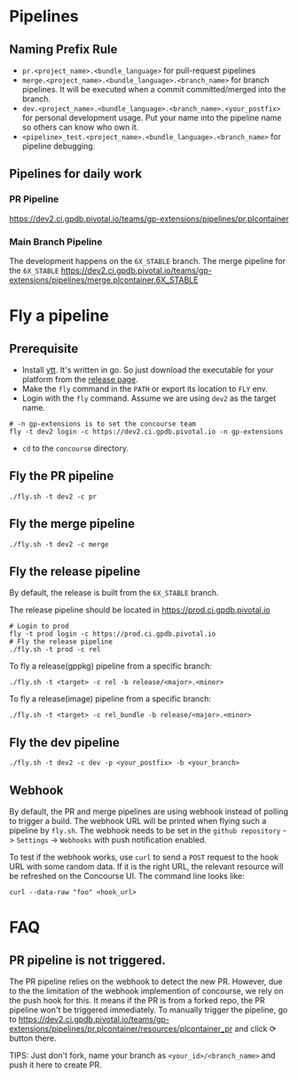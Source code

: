 # Pipelines

## Naming Prefix Rule

- `pr.<project_name>.<bundle_language>` for pull-request pipelines
- `merge.<project_name>.<bundle_language>.<branch_name>` for branch pipelines. It will be executed when a commit committed/merged into the branch.
- `dev.<project_name>.<bundle_language>.<branch_name>.<your_postfix>` for personal development usage. Put your name into the pipeline name so others can know who own it.
- `<pipeline>_test.<project_name>.<bundle_language>.<branch_name>` for pipeline debugging.

## Pipelines for daily work

### PR Pipeline

https://dev2.ci.gpdb.pivotal.io/teams/gp-extensions/pipelines/pr.plcontainer

### Main Branch Pipeline

The development happens on the `6X_STABLE` branch. The merge pipeline for the `6X_STABLE`
https://dev2.ci.gpdb.pivotal.io/teams/gp-extensions/pipelines/merge.plcontainer.6X_STABLE

# Fly a pipeline

## Prerequisite

- Install [ytt](https://carvel.dev/ytt/). It's written in go. So just download the executable for your platform from the [release page](https://github.com/vmware-tanzu/carvel-ytt/releases).
- Make the `fly` command in the `PATH` or export its location to `FLY` env.
- Login with the `fly` command. Assume we are using `dev2` as the target name.

```
# -n gp-extensions is to set the concourse team
fly -t dev2 login -c https://dev2.ci.gpdb.pivotal.io -n gp-extensions
```

- `cd` to the `concourse` directory.

## Fly the PR pipeline

```
./fly.sh -t dev2 -c pr
```

## Fly the merge pipeline

```
./fly.sh -t dev2 -c merge
```

## Fly the release pipeline

By default, the release is built from the `6X_STABLE` branch.

The release pipeline should be located in https://prod.ci.gpdb.pivotal.io

```
# Login to prod
fly -t prod login -c https://prod.ci.gpdb.pivotal.io
# Fly the release pipeline
./fly.sh -t prod -c rel
```

To fly a release(gppkg) pipeline from a specific branch:

```
./fly.sh -t <target> -c rel -b release/<major>.<minor>
```
To fly a release(image) pipeline from a specific branch:

```
./fly.sh -t <target> -c rel_bundle -b release/<major>.<minor> 
```


## Fly the dev pipeline

```
./fly.sh -t dev2 -c dev -p <your_postfix> -b <your_branch>
```

## Webhook

By default, the PR and merge pipelines are using webhook instead of polling to trigger a build. The webhook URL will be printed when flying such a pipeline by `fly.sh`. The webhook needs to be set in the `github repository` -> `Settings` -> `Webhooks` with push notification enabled.

To test if the webhook works, use `curl` to send a `POST` request to the hook URL with some random data. If it is the right URL, the relevant resource will be refreshed on the Concourse UI. The command line looks like:

```
curl --data-raw "foo" <hook_url>
```

# FAQ

## PR pipeline is not triggered.

The PR pipeline relies on the webhook to detect the new PR. However, due to the the limitation of the webhook implemention of concourse, we rely on the push hook for this. It means if the PR is from a forked repo, the PR pipeline won't be triggered immediately. To manually trigger the pipeline, go to https://dev2.ci.gpdb.pivotal.io/teams/gp-extensions/pipelines/pr.plcontainer/resources/plcontainer_pr and click ⟳ button there.

TIPS: Just don't fork, name your branch as `<your_id>/<branch_name>` and push it here to create PR.
